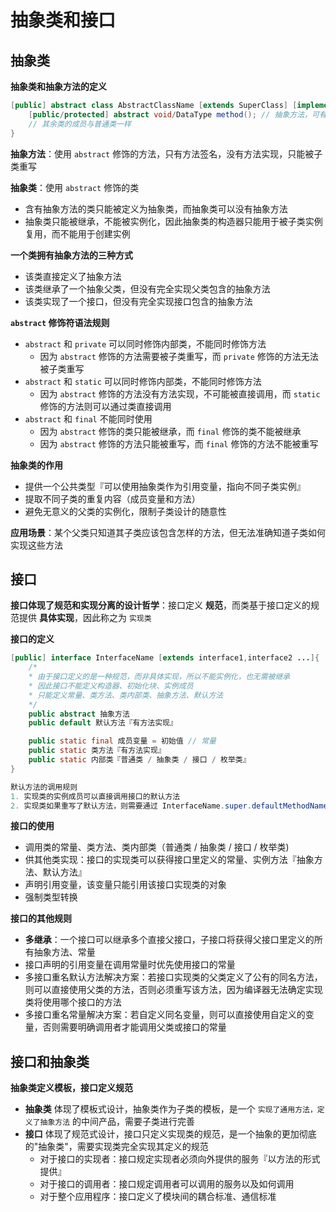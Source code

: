 # 抽象类和接口

## 抽象类

**抽象类和抽象方法的定义**

```java
[public] abstract class AbstractClassName [extends SuperClass] [implements interface1,interface2 ...]{
    [public/protected] abstract void/DataType method(); // 抽象方法，可有可无
    // 其余类的成员与普通类一样
}
```

**抽象方法**：使用 `abstract` 修饰的方法，只有方法签名，没有方法实现，只能被子类重写

**抽象类**：使用 `abstract` 修饰的类

- 含有抽象方法的类只能被定义为抽象类，而抽象类可以没有抽象方法
- 抽象类只能被继承，不能被实例化，因此抽象类的构造器只能用于被子类实例复用，而不能用于创建实例

**一个类拥有抽象方法的三种方式**

- 该类直接定义了抽象方法
- 该类继承了一个抽象父类，但没有完全实现父类包含的抽象方法
- 该类实现了一个接口，但没有完全实现接口包含的抽象方法

**`abstract` 修饰符语法规则**

- `abstract` 和 `private` 可以同时修饰内部类，不能同时修饰方法
  - 因为 `abstract` 修饰的方法需要被子类重写，而 `private` 修饰的方法无法被子类重写
- `abstract` 和 `static` 可以同时修饰内部类，不能同时修饰方法
  - 因为 `abstract` 修饰的方法没有方法实现，不可能被直接调用，而 `static` 修饰的方法则可以通过类直接调用
- `abstract` 和 `final` 不能同时使用
  - 因为 `abstract` 修饰的类只能被继承，而 `final` 修饰的类不能被继承
  - 因为 `abstract` 修饰的方法只能被重写，而 `final` 修饰的方法不能被重写

**抽象类的作用**

- 提供一个公共类型『可以使用抽象类作为引用变量，指向不同子类实例』
- 提取不同子类的重复内容（成员变量和方法）
- 避免无意义的父类的实例化，限制子类设计的随意性

**应用场景**：某个父类只知道其子类应该包含怎样的方法，但无法准确知道子类如何实现这些方法

## 接口

**接口体现了规范和实现分离的设计哲学**：接口定义 **规范**，而类基于接口定义的规范提供 **具体实现**，因此称之为 `实现类`

**接口的定义**

```java
[public] interface InterfaceName [extends interface1,interface2 ...]{
    /*
    * 由于接口定义的是一种规范，而非具体实现，所以不能实例化，也无需被继承
    * 因此接口不能定义构造器、初始化块、实例成员
    * 只能定义常量、类方法、类内部类、抽象方法、默认方法
    */
    public abstract 抽象方法
    public default 默认方法『有方法实现』

    public static final 成员变量 = 初始值 // 常量
    public static 类方法『有方法实现』
    public static 内部类『普通类 / 抽象类 / 接口 / 枚举类』
}

默认方法的调用规则
1. 实现类的实例成员可以直接调用接口的默认方法
2. 实现类如果重写了默认方法，则需要通过 InterfaceName.super.defaultMethodName() 的形式调用接口的默认方法
```

**接口的使用**

- 调用类的常量、类方法、类内部类（普通类 / 抽象类 / 接口 / 枚举类)
- 供其他类实现：接口的实现类可以获得接口里定义的常量、实例方法『抽象方法、默认方法』
- 声明引用变量，该变量只能引用该接口实现类的对象
- 强制类型转换

**接口的其他规则**

- **多继承**：一个接口可以继承多个直接父接口，子接口将获得父接口里定义的所有抽象方法、常量
- 接口声明的引用变量在调用常量时优先使用接口的常量
- 多接口重名默认方法解决方案：若接口实现类的父类定义了公有的同名方法，则可以直接使用父类的方法，否则必须重写该方法，因为编译器无法确定实现类将使用哪个接口的方法
- 多接口重名常量解决方案：若自定义同名变量，则可以直接使用自定义的变量，否则需要明确调用者才能调用父类或接口的常量

## 接口和抽象类

**抽象类定义模板，接口定义规范**

- **抽象类** 体现了模板式设计，抽象类作为子类的模板，是一个 `实现了通用方法，定义了抽象方法` 的中间产品，需要子类进行完善
- **接口** 体现了规范式设计，接口只定义实现类的规范，是一个抽象的更加彻底的"抽象类"，需要实现类完全实现其定义的规范
  - 对于接口的实现者：接口规定实现者必须向外提供的服务『以方法的形式提供』
  - 对于接口的调用者：接口规定调用者可以调用的服务以及如何调用
  - 对于整个应用程序：接口定义了模块间的耦合标准、通信标准
